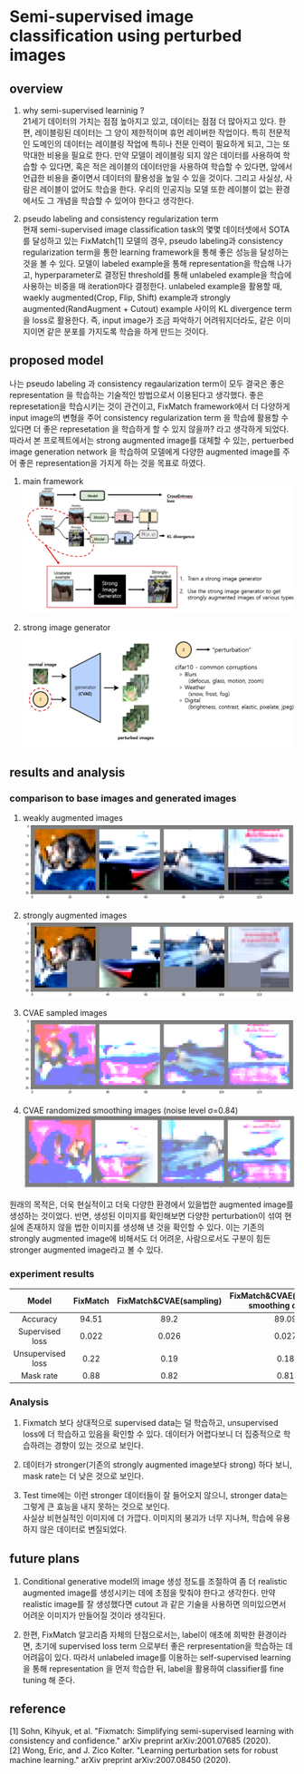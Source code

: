 # Semi-supervised image classification using perturbed images 

## overview 
1) why semi-supervised learninig ? <br>
    21세기 데이터의 가치는 점점 높아지고 있고, 데이터는 점점 더 많아지고 있다. 한편, 레이블링된 데이터는 그 양이 제한적이며 휴먼 레이버한 작업이다. 특히 전문적인 도메인의 데이터는 레이블링 작업에 특히나 전문 인력이 필요하게 되고, 그는 또 막대한 비용을 필요로 한다. 만약 모델이 레이블링 되지 않은 데이터를 사용하여 학습할 수 있다면, 혹은 적은 레이블의 데이터만을 사용하여 학습할 수 있다면, 앞에서 언급한 비용을 줄이면서 데이터의 활용성을 높일 수 있을 것이다. 그리고 사실상, 사람은 레이블이 없어도 학습을 한다. 우리의 인공지능 모델 또한 레이블이 없는 환경에서도 그 개념을 학습할 수 있어야 한다고 생각한다. 

2) pseudo labeling and consistency regularization term <br>
    현재 semi-supervised image classification task의 몇몇 데이터셋에서 SOTA를 달성하고 있는 FixMatch[1] 모델의 경우, pseudo labeling과 consistency regularization term을 통한 learning framework을 통해 좋은 성능을 달성하는 것을 볼 수 있다. 모델이 labeled example을 통해 representation을 학습해 나가고, hyperparameter로 결정된 threshold를 통해 unlabeled example을 학습에 사용하는 비중을 매 iteration마다 결정한다. unlabeled example을 활용할 때, waekly augmented(Crop, Flip, Shift) example과 strongly augmented(RandAugment + Cutout) example 사이의 KL divergence term을 loss로 활용한다. 즉, input image가 조금 파악하기 어려워지더라도, 같은 이미지이면 같은 분포를 가지도록 학습을 하게 만드는 것이다. 

## proposed model 

나는 pseudo labeling 과 consistency regaularization term이 모두 결국은 좋은 representation 을 학습하는 기술적인 방법으로서 이용된다고 생각했다. 좋은 represetation을 학습시키는 것이 관건이고, FixMatch framework에서 더 다양하게 input image의 변형을 주어 consistency regularization term 을 학습에 활용할 수 있다면 더 좋은 represetation 을 학습하게 할 수 있지 않을까? 라고 생각하게 되었다. 따라서 본 프로젝트에서는 strong augmented image를 대체할 수 있는, pertuerbed image generation network 을 학습하여 모델에게 다양한 augmented image를 주어 좋은 representation을 가지게 하는 것을 목표로 하였다. 

1) main framework 
![Architecture](./images/model_arch.jpg)

2) strong image generator 
![generator](./images/generator.jpg)

## results and analysis 

### comparison to base images and generated images  
1) weakly augmented images
![waekly augmented image](./images/weak_img.png)

2) strongly augmented images
![strongly augmented image](./images/strong_img.png)

3) CVAE sampled images
![CVAE sampled images](./images/cvae_sampled_img.png)

4) CVAE randomized smoothing images (noise level σ=0.84)
![CVAE randomized smoothing images](./images/cvae_randsmooth.png)

원래의 목적은, 더욱 현실적이고 더욱 다양한 환경에서 있을법한 augmented image를 생성하는 것이었다. 반면, 생성된 이미지를 확인해보면 다양한 perturbation이 섞여 현실에 존재하지 않을 법한 이미지를 생성해 낸 것을 확인할 수 있다. 
이는 기존의 strongly augmented image에 비해서도 더 어려운, 사람으로서도 구분이 힘든 stronger augmented image라고 볼 수 있다. 

### experiment results 

| Model | FixMatch | FixMatch&CVAE(sampling) | FixMatch&CVAE(randomized smoothing σ=0.84) | FixMatch&CVAE(randomized smoothing σ=1.12)|
|:---:|:---:|:---:|:---:|:---:|
| Accuracy | 94.51 | 89.2 | 89.09 | 89.32 |
| Supervised loss | 0.022 | 0.026 | 0.027 | 0.027 |
| Unsupervised loss | 0.22 | 0.19 | 0.18 | 0.19 |
| Mask rate | 0.88 | 0.82 | 0.81 | 0.82 |

### Analysis
1) Fixmatch 보다 상대적으로 supervised data는 덜 학습하고, unsupervised loss에 더 학습하고 있음을 확인할 수 있다. 
        데이터가 어렵다보니 더 집중적으로 학습하려는 경향이 있는 것으로 보인다.

2) 데이터가 stronger(기존의 strongly augmented image보다 strong) 하다 보니, mask rate는 더 낮은 것으로 보인다.

3) Test time에는 이런 stronger 데이터들이 잘 들어오지 않으니, stronger data는 그렇게 큰 효능을 내지 못하는 것으로 보인다.  
        사실상 비현실적인 이미지에 더 가깝다. 이미지의 붕괴가 너무 지나쳐, 학습에 유용하지 않은 데이터로 변질되었다.

## future plans 
1) Conditional generative model의 image 생성 정도를 조절하여 좀 더 realistic augmented image를 생성시키는 데에 초점을 맞춰야 한다고 생각한다. 만약 realistic image를 잘 생성했다면 cutout 과 같은 기술을 사용하면 의미있으면서 어려운 이미지가 만들어질 것이라 생각된다.

2) 한편, FixMatch 알고리즘 자체의 단점으로서는, label이 애초에 희박한 환경이라면, 초기에 supervised loss term 으로부터 좋은 rerpresentation을 학습하는 데 어려웁이 있다. 따라서 unlabeled image를 이용하는 self-supervised learning을 통해 representation 을 먼저 학습한 뒤, label을 활용하여 classifier를 fine tuning 해 준다.   

## reference 
[1] Sohn, Kihyuk, et al. "Fixmatch: Simplifying semi-supervised learning with consistency and confidence." arXiv preprint arXiv:2001.07685 (2020).<br>
[2] Wong, Eric, and J. Zico Kolter. "Learning perturbation sets for robust machine learning." arXiv preprint arXiv:2007.08450 (2020).


